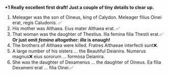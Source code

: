 **+1 Really excellent first draft!  Just a couple of tiny details to clear up.**

1. Meleager was the son of Oineus, king of Calydon. Meleager filius Oinei erat, regis Caludonis. ✅
2. His mother was Althaea. Eius mater Althaea erat. ✅
3. That woman was the daughter of Thestius. Illa femina filia Thestii erat.✅ **Or just omit *femina* altogether:  *illa* is enough!**
4. The brothers of Althaea were killed. Fratres Althaeae interfecti sunt❌.
5. A large number of his sisters ... the Beautiful Deianira. Numerus magnus❌ eius sororum ... formosa Deianira.
6.  She was the daughter of Dexamenus ... the daughter of Oineus. Ea filia Dexameni erat ... filia Oinei.✅
